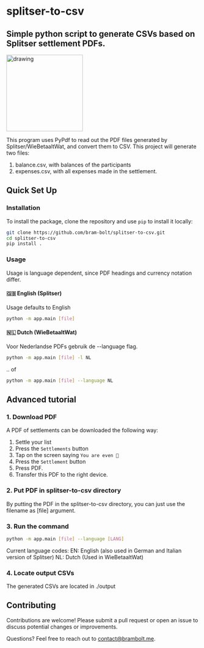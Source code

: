 
# splitser-to-csv
## Simple python script to generate CSVs based on Splitser settlement PDFs.
<img src="https://i.imgur.com/RsnM866.png" alt="drawing" width="200"/>

This program uses PyPdf to read out the PDF files generated by Splitser/WieBetaaltWat, and convert them to CSV. 
This project will generate two files:

1. balance.csv, with balances of the participants
2. expenses.csv, with all expenses made in the settlement.

## Quick Set Up
### Installation
To install the package, clone the repository and use  `pip`  to install it locally:

```bash
git clone https://github.com/bram-bolt/splitser-to-csv.git
cd splitser-to-csv
pip install .
```

### Usage
Usage is language dependent, since PDF headings and currency notation differ.
#### 🇬🇧 English (Splitser)
Usage defaults to English
```bash
python -m app.main [file]
```
#### 🇳🇱 Dutch (WieBetaaltWat)
Voor Nederlandse PDFs gebruik de --language flag. 
```bash
python -m app.main [file] -l NL 
```
.. of
```bash
python -m app.main [file] --language NL 
```

## Advanced tutorial
### 1. Download PDF
A PDF of settlements can be downloaded the following way:

 1. Settle your list
 2. Press the `Settlements` button
 3. Tap on the screen saying `You are even 🎉`
 4. Press the `Settlement` button
 5. Press PDF.
 6. Transfer this PDF to the right device.

### 2. Put PDF in splitser-to-csv directory
By putting the PDF in the splitser-to-csv directory, you can just use the filename as [file] argument.
### 3. Run the command
```bash
python -m app.main [file] --language [LANG] 
```
Current language codes:
EN: English (also used in German and Italian version of Splitser)
NL: Dutch (Used in WieBetaaltWat)

### 4. Locate output CSVs
The generated CSVs are located in ./output

## Contributing

Contributions are welcome! Please submit a pull request or open an issue to discuss potential changes or improvements.

Questions? Feel free to reach out to [contact@brambolt.me](mailto:contact@brambolt.me).
